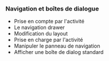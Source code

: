 ### Navigation et boîtes de dialogue
- Prise en compte par l'activité
- Le navigation drawer
- Modification du layout
- Prise en charge par l'activité
- Manipuler le panneau de navigation
- Afficher une boîte de dialog standard